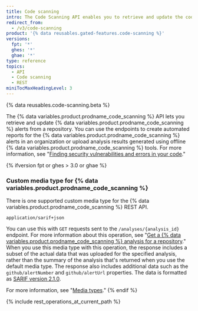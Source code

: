 ```yaml
---
title: Code scanning
intro: The Code Scanning API enables you to retrieve and update the code scanning alerts and analyses from a repository.
redirect_from:
  - /v3/code-scanning
product: '{% data reusables.gated-features.code-scanning %}'
versions:
  fpt: '*'
  ghes: '*'
  ghae: '*'
type: reference
topics:
  - API
  - Code scanning
  - REST
miniTocMaxHeadingLevel: 3
---
```


{% data reusables.code-scanning.beta %}

The {% data variables.product.prodname_code_scanning %} API lets you retrieve and update {% data variables.product.prodname_code_scanning %} alerts from a repository. You can use the endpoints to create automated reports for the {% data variables.product.prodname_code_scanning %} alerts in an organization or upload analysis results generated using offline {% data variables.product.prodname_code_scanning %} tools. For more information, see "[Finding security vulnerabilities and errors in your code](/github/finding-security-vulnerabilities-and-errors-in-your-code)."

{% ifversion fpt or ghes > 3.0 or ghae %}
### Custom media type for {% data variables.product.prodname_code_scanning %}

There is one supported custom media type for the {% data variables.product.prodname_code_scanning %} REST API. 

    application/sarif+json

You can use this with `GET` requests sent to the `/analyses/{analysis_id}` endpoint. For more information about this operation, see "[Get a {% data variables.product.prodname_code_scanning %} analysis for a repository](#get-a-code-scanning-analysis-for-a-repository)." When you use this media type with this operation, the response includes a subset of the actual data that was uploaded for the specified analysis, rather than the summary of the analysis that's returned when you use the default media type. The response also includes additional data such as the `github/alertNumber` and `github/alertUrl` properties. The data is formatted as [SARIF version 2.1.0](https://docs.oasis-open.org/sarif/sarif/v2.1.0/cs01/sarif-v2.1.0-cs01.html).

For more information, see "[Media types](/rest/overview/media-types)."
{% endif %}

{% include rest_operations_at_current_path %}
